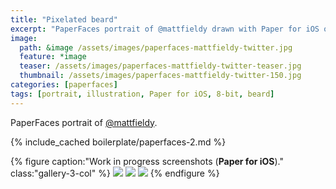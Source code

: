 ```yaml
---
title: "Pixelated beard"
excerpt: "PaperFaces portrait of @mattfieldy drawn with Paper for iOS on an iPad."
image: 
  path: &image /assets/images/paperfaces-mattfieldy-twitter.jpg 
  feature: *image
  teaser: /assets/images/paperfaces-mattfieldy-twitter-teaser.jpg
  thumbnail: /assets/images/paperfaces-mattfieldy-twitter-150.jpg
categories: [paperfaces]
tags: [portrait, illustration, Paper for iOS, 8-bit, beard]
---
```


PaperFaces portrait of [@mattfieldy](https://twitter.com/mattfieldy).

{% include_cached boilerplate/paperfaces-2.md %}

{% figure caption:"Work in progress screenshots (**Paper for iOS**)." class:"gallery-3-col" %}
[![](/assets/images/paperfaces-mattfieldy-process-1-600.jpg)](/assets/images/paperfaces-mattfieldy-process-1-lg.jpg)
[![](/assets/images/paperfaces-mattfieldy-process-2-600.jpg)](/assets/images/paperfaces-mattfieldy-process-2-lg.jpg)
[![](/assets/images/paperfaces-mattfieldy-process-3-600.jpg)](/assets/images/paperfaces-mattfieldy-process-3-lg.jpg)
{% endfigure %}
